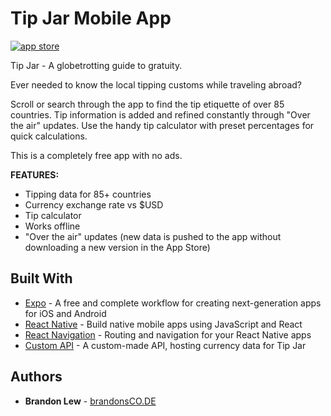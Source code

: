 # Tip Jar Mobile App

[![app store][appstore-img]][appstore-link]

Tip Jar - A globetrotting guide to gratuity.

Ever needed to know the local tipping customs while traveling abroad?

Scroll or search through the app to find the tip etiquette of over 85 countries. Tip information is added and refined constantly through "Over the air" updates. Use the handy tip calculator with preset percentages for quick calculations.

This is a completely free app with no ads.

**FEATURES:**
* Tipping data for 85+ countries
* Currency exchange rate vs $USD
* Tip calculator
* Works offline
* "Over the air" updates (new data is pushed to the app without downloading a new version in the App Store)

## Built With

* [Expo](https://expo.io) - A free and complete workflow for creating next-generation apps for iOS and Android
* [React Native](https://facebook.github.io/react-native/) - Build native mobile apps using JavaScript and React
* [React Navigation](https://reactnavigation.org) - Routing and navigation for your React Native apps
* [Custom API](https://github.com/blsnwbrdr/heroku-node-api) - A custom-made API, hosting currency data for Tip Jar

## Authors

* **Brandon Lew** - [brandonsCO.DE](http://www.brandonsco.de)

[appstore-img]: http://brandonsco.de/portfolio/tipjar/img/appStore.svg
[appstore-link]: https://itunes.apple.com/us/app/tip-jar-guide-to-gratuity/id1321633520?ls=1&mt=8
